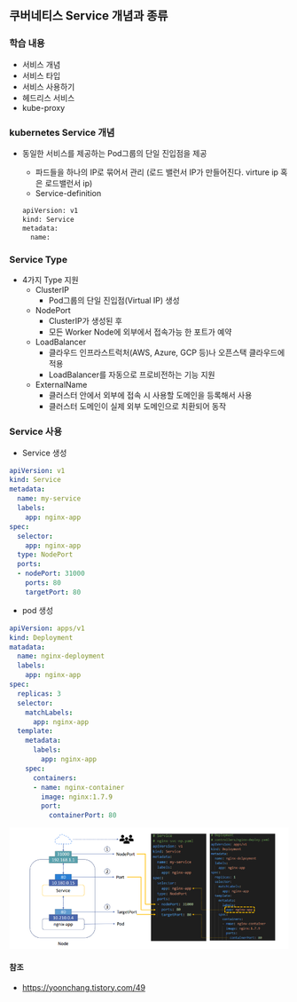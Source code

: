 ## 쿠버네티스 Service 개념과 종류

### 학습 내용

- 서비스 개념
- 서비스 타입
- 서비스 사용하기
- 헤드리스 서비스
- kube-proxy



### kubernetes Service 개념

- 동일한 서비스를 제공하는 Pod그룹의 단일 진입점을 제공

  - 파드들을 하나의 IP로 묶어서 관리 (로드 밸런서 IP가 만들어진다. virture ip  혹은 로드밸런서 ip)
  - Service-definition

  ```
  apiVersion: v1
  kind: Service
  metadata:
  	name:
  ```



### Service Type

- 4가지 Type 지원
  - ClusterIP
    - Pod그룹의 단일 진입점(Virtual IP) 생성
  - NodePort
    - ClusterIP가 생성된 후
    - 모든 Worker Node에 외부에서 접속가능 한 포트가 예약
  - LoadBalancer
    - 클라우드 인프라스트럭처(AWS, Azure, GCP 등)나 오픈스택 클라우드에 적용
    - LoadBalancer를 자동으로 프로비전하는 기능 지원
  - ExternalName
    - 클러스터 안에서 외부에 접속 시 사용할 도메인을 등록해서 사용
    - 클러스터 도메인이 실제 외부 도메인으로 치환되어 동작



### Service 사용

- Service 생성

```yaml
apiVersion: v1
kind: Service
metadata:
  name: my-service
  labels:
    app: nginx-app
spec:
  selector:
    app: nginx-app
  type: NodePort
  ports:
  - nodePort: 31000
    ports: 80
    targetPort: 80
```



- pod 생성

```yaml
apiVersion: apps/v1
kind: Deployment
matadata:
  name: nginx-deployment
  labels:
    app: nginx-app
spec:
  replicas: 3
  selector:
    matchLabels:
      app: nginx-app
  template:
    metadata:
      labels:
        app: nginx-app
    spec:
      containers:
      - name: nginx-container
        image: nginx:1.7.9
        port:
          containerPort: 80
```

![nodeport](images/nodeport.PNG)





#### 참조

- https://yoonchang.tistory.com/49
